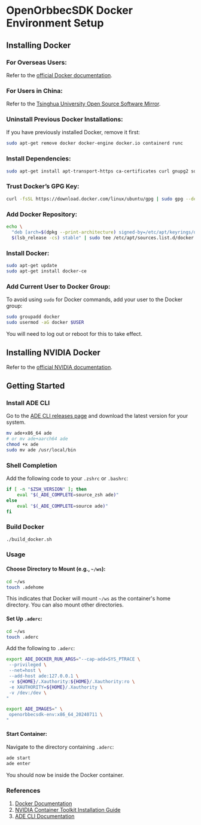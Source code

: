 # OpenOrbbecSDK Docker Environment Setup

## Installing Docker

### For Overseas Users:

Refer to the [official Docker documentation](https://docs.docker.com/engine/install/ubuntu/).

### For Users in China:

Refer to the [Tsinghua University Open Source Software Mirror](https://mirrors.tuna.tsinghua.edu.cn/help/docker-ce/).

### Uninstall Previous Docker Installations:

If you have previously installed Docker, remove it first:

```bash
sudo apt-get remove docker docker-engine docker.io containerd runc
```

### Install Dependencies:

```bash
sudo apt-get install apt-transport-https ca-certificates curl gnupg2 software-properties-common
```

### Trust Docker’s GPG Key:

```bash
curl -fsSL https://download.docker.com/linux/ubuntu/gpg | sudo gpg --dearmor -o /etc/apt/keyrings/docker.gpg
```

### Add Docker Repository:

```bash
echo \
  "deb [arch=$(dpkg --print-architecture) signed-by=/etc/apt/keyrings/docker.gpg] https://mirrors.tuna.tsinghua.edu.cn/docker-ce/linux/ubuntu \
  $(lsb_release -cs) stable" | sudo tee /etc/apt/sources.list.d/docker.list > /dev/null
```

### Install Docker:

```bash
sudo apt-get update
sudo apt-get install docker-ce
```

### Add Current User to Docker Group:

To avoid using `sudo` for Docker commands, add your user to the Docker group:

```bash
sudo groupadd docker
sudo usermod -aG docker $USER
```

You will need to log out or reboot for this to take effect.

## Installing NVIDIA Docker

Refer to
the [official NVIDIA documentation](https://docs.nvidia.com/datacenter/cloud-native/container-toolkit/install-guide.html#docker).

## Getting Started

### Install ADE CLI

Go to the [ADE CLI releases page](https://gitlab.com/ApexAI/ade-cli/-/releases) and download the latest version for your
system.

```bash
mv ade+x86_64 ade
# or mv ade+aarch64 ade
chmod +x ade
sudo mv ade /usr/local/bin
```

### Shell Completion

Add the following code to your `.zshrc` or `.bashrc`:

```bash
if [ -n "$ZSH_VERSION" ]; then
    eval "$(_ADE_COMPLETE=source_zsh ade)"
else
    eval "$(_ADE_COMPLETE=source ade)"
fi
```

### Build Docker

```bash
./build_docker.sh
```

### Usage

#### Choose Directory to Mount (e.g., `~/ws`):

```bash
cd ~/ws
touch .adehome
```

This indicates that Docker will mount `~/ws` as the container's home directory. You can also mount other directories.

#### Set Up `.aderc`:

```bash
cd ~/ws
touch .aderc
```

Add the following to `.aderc`:

```bash
export ADE_DOCKER_RUN_ARGS="--cap-add=SYS_PTRACE \
 --privileged \
 --net=host \
 --add-host ade:127.0.0.1 \
 -v ${HOME}/.Xauthority:${HOME}/.Xauthority:ro \
 -e XAUTHORITY=${HOME}/.Xauthority \
 -v /dev:/dev \
"

export ADE_IMAGES=" \
 openorbbecsdk-env:x86_64_20240711 \
"
```

#### Start Container:

Navigate to the directory containing `.aderc`:

```bash
ade start
ade enter
```

You should now be inside the Docker container.

### References

1. [Docker Documentation](https://docs.docker.com/engine/install/ubuntu/)
2. [NVIDIA Container Toolkit Installation Guide](https://docs.nvidia.com/datacenter/cloud-native/container-toolkit/latest/install-guide.html)
3. [ADE CLI Documentation](https://ade-cli.readthedocs.io/en/latest/)
